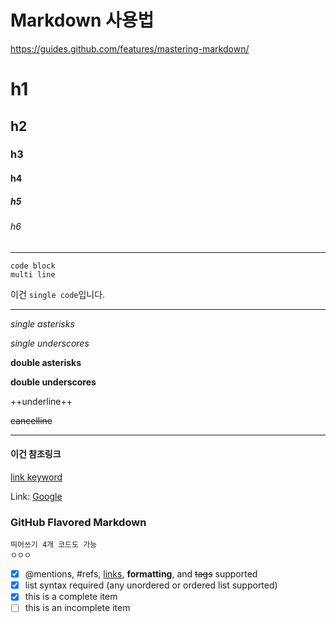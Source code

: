 Markdown 사용법
===
https://guides.github.com/features/mastering-markdown/


# h1
## h2
### h3
#### h4
##### h5
###### h6

---

```
code block
multi line
```

이건 `single code`입니다.

---

*single asterisks*

_single underscores_

**double asterisks**

__double underscores__

++underline++

~~cancelline~~

---

#### 이건 참조링크
[link keyword][id]

[id]: URL "Optional Title here"

Link: [Google][googlelink]

[googlelink]: https://google.com "Go google"



### GitHub Flavored Markdown

    띄어쓰기 4개 코드도 가능
    ㅇㅇㅇ

- [x] @mentions, #refs, [links](), **formatting**, and <del>tags</del> supported
- [x] list syntax required (any unordered or ordered list supported)
- [x] this is a complete item
- [ ] this is an incomplete item
